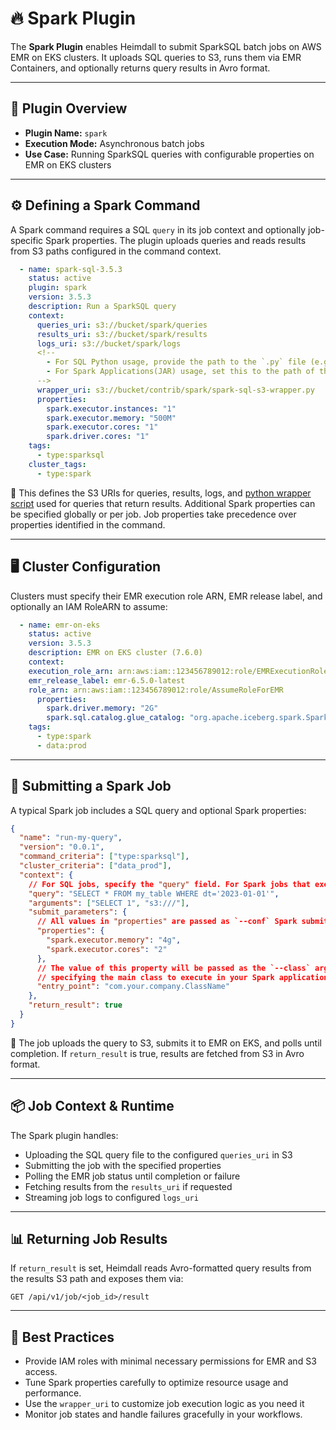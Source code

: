 # 🔥 Spark Plugin

The **Spark Plugin** enables Heimdall to submit SparkSQL batch jobs on AWS EMR on EKS clusters. It uploads SQL queries to S3, runs them via EMR Containers, and optionally returns query results in Avro format.

---

## 🧩 Plugin Overview

* **Plugin Name:** `spark`
* **Execution Mode:** Asynchronous batch jobs
* **Use Case:** Running SparkSQL queries with configurable properties on EMR on EKS clusters

---

## ⚙️ Defining a Spark Command

A Spark command requires a SQL `query` in its job context and optionally job-specific Spark properties. The plugin uploads queries and reads results from S3 paths configured in the command context.

```yaml
  - name: spark-sql-3.5.3
    status: active
    plugin: spark
    version: 3.5.3
    description: Run a SparkSQL query
    context:
      queries_uri: s3://bucket/spark/queries
      results_uri: s3://bucket/spark/results
      logs_uri: s3://bucket/spark/logs
      <!--
        - For SQL Python usage, provide the path to the `.py` file (e.g., s3://bucket/contrib/spark/spark-sql-s3-wrapper.py).
        - For Spark Applications(JAR) usage, set this to the path of the JAR file.
      -->
      wrapper_uri: s3://bucket/contrib/spark/spark-sql-s3-wrapper.py
      properties:
        spark.executor.instances: "1"
        spark.executor.memory: "500M"
        spark.executor.cores: "1"
        spark.driver.cores: "1"
    tags:
      - type:sparksql
    cluster_tags:
      - type:spark
```

🔸 This defines the S3 URIs for queries, results, logs, and [python wrapper script](https://github.com/patterninc/heimdall/blob/main/configs/spark-sql-s3-wrapper.py) used for queries that return results. Additional Spark properties can be specified globally or per job. Job properties take precedence over properties identified in the command.

---

## 🖥️ Cluster Configuration

Clusters must specify their EMR execution role ARN, EMR release label, and optionally an IAM RoleARN to assume:

```yaml
  - name: emr-on-eks
    status: active
    version: 3.5.3
    description: EMR on EKS cluster (7.6.0)
    context:
    execution_role_arn: arn:aws:iam::123456789012:role/EMRExecutionRole
    emr_release_label: emr-6.5.0-latest
    role_arn: arn:aws:iam::123456789012:role/AssumeRoleForEMR
      properties:
        spark.driver.memory: "2G"
        spark.sql.catalog.glue_catalog: "org.apache.iceberg.spark.SparkCatalog"
    tags:
      - type:spark
      - data:prod
```

---

## 🚀 Submitting a Spark Job

A typical Spark job includes a SQL query and optional Spark properties:

```json
{
  "name": "run-my-query",
  "version": "0.0.1",
  "command_criteria": ["type:sparksql"],
  "cluster_criteria": ["data_prod"],
  "context": {
    // For SQL jobs, specify the "query" field. For Spark jobs that execute a custom JAR, use "arguments" and submit_parameters."entry_point".
    "query": "SELECT * FROM my_table WHERE dt='2023-01-01'",
    "arguments": ["SELECT 1", "s3:///"],
    "submit_parameters": {
      // All values in "properties" are passed as `--conf` Spark submit parameters. Defaults from the command or cluster properties are merged in.
      "properties": {
        "spark.executor.memory": "4g",
        "spark.executor.cores": "2"
      },
      // The value of this property will be passed as the `--class` argument in Spark submit parameters,
      // specifying the main class to execute in your Spark application.
      "entry_point": "com.your.company.ClassName"
    },
    "return_result": true
  }
}
```

🔹 The job uploads the query to S3, submits it to EMR on EKS, and polls until completion. If `return_result` is true, results are fetched from S3 in Avro format.

---

## 📦 Job Context & Runtime

The Spark plugin handles:

* Uploading the SQL query file to the configured `queries_uri` in S3
* Submitting the job with the specified properties
* Polling the EMR job status until completion or failure
* Fetching results from the `results_uri` if requested
* Streaming job logs to configured `logs_uri`

---

## 📊 Returning Job Results

If `return_result` is set, Heimdall reads Avro-formatted query results from the results S3 path and exposes them via:

```
GET /api/v1/job/<job_id>/result
```

---

## 🧠 Best Practices

* Provide IAM roles with minimal necessary permissions for EMR and S3 access.
* Tune Spark properties carefully to optimize resource usage and performance.
* Use the `wrapper_uri` to customize job execution logic as you need it
* Monitor job states and handle failures gracefully in your workflows.
